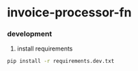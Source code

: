 # invoice-processor-fn


### development

1. install requirements
```sh
pip install -r requirements.dev.txt
```

